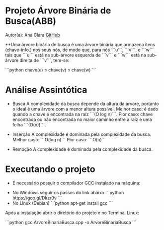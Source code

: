 # Projeto Árvore Binária de Busca(ABB)
Autor(a): Ana Clara [GitHub](github.com/claranobre)

**Uma árvore binária de busca é uma árvore binária que armazena itens (chave-info.) nos seus nós, de modo que, para nós ´´´u´´´, ´´´v´´´, e ´´´w´´´ tais que ´´´u´´´ está na sub-árvore esquerda de ´´´v´´´ e ´´´w´´´ está na sub-árvore direita de ´´´v´´´, tem-se:

´´´python
chave(u) ≤ chave(v) ≤ chave(w)
´´´
# Análise Assintótica
* Busca
A complexidade da busca depende da altura da árvore, portanto o ideal é uma árvore com a menor altura possível.
Melhor caso: é dado quando a chave é encontrada na raíz ´´´(O log n)´´´.
Pior caso: chave encontrada ou não encontrada no maior caminho entre a raíz e uma folha ´´´(O(n))´´´.

* Inserção
A complexidade é dominada pela complexidade da busca.
Melhor caso: ´´´O(log n)´´´
Pior caso: ´´´O(n)´´´
* Remoção
A complexidade é dominada pela complexidade da busca.

# Executando o projeto
* É necessário possuir o compilador GCC instalado na máquina:
- No Windows seguir os passos do link abaixo
´´´python
https://goo.gl/Dkzr9v
´´´ 
- No Linux (Debian)
´´´python
apt-get install gcc
´´´

Após a instalação abrir o diretório do projeto e no Terminal Linux:

´´´python 
gcc ArvoreBinariaBusca.cpp -o ArvoreBinariaBusca
´´´